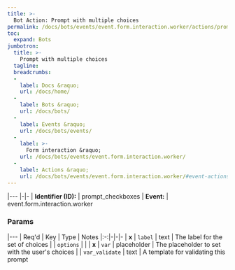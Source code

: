 ```yaml
---
title: >-
  Bot Action: Prompt with multiple choices
permalink: /docs/bots/events/event.form.interaction.worker/actions/prompt_checkboxes/
toc:
  expand: Bots
jumbotron:
  title: >-
    Prompt with multiple choices
  tagline: 
  breadcrumbs:
  -
    label: Docs &raquo;
    url: /docs/home/
  -
    label: Bots &raquo;
    url: /docs/bots/
  -
    label: Events &raquo;
    url: /docs/bots/events/
  -
    label: >-
      Form interaction &raquo;
    url: /docs/bots/events/event.form.interaction.worker/
  -
    label: Actions &raquo;
    url: /docs/bots/events/event.form.interaction.worker/#event-actions
---
```


|---
|-|-
| **Identifier (ID):** | prompt_checkboxes
| **Event:** | event.form.interaction.worker

### Params

|---
| Req'd | Key | Type | Notes
|:-:|-|-|-
| **x** | `label` | text | The label for the set of choices
|  | `options` |  | 
| **x** | `var` | placeholder | The placeholder to set with the user's choices
|  | `var_validate` | text | A template for validating this prompt
